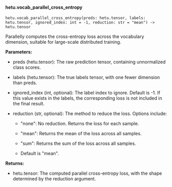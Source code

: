 #### hetu.vocab_parallel_cross_entropy

```
hetu.vocab_parallel_cross_entropy(preds: hetu.tensor, labels: hetu.tensor, ignored_index: int = -1, reduction: str = "mean") -> hetu.tensor
```

Parallelly computes the cross-entropy loss across the vocabulary dimension, suitable for large-scale distributed training.

**Parameters:**

* preds (hetu.tensor): The raw prediction tensor, containing unnormalized class scores.

* labels (hetu.tensor): The true labels tensor, with one fewer dimension than preds.

* ignored_index (int, optional): The label index to ignore. Default is -1. If this value exists in the labels, the corresponding loss is not included in the final result.

* reduction (str, optional): The method to reduce the loss. Options include:

  * "none": No reduction. Returns the loss for each sample.

  * "mean": Returns the mean of the loss across all samples.

  * "sum": Returns the sum of the loss across all samples. 

  * Default is "mean".

**Returns:**

* hetu.tensor: The computed parallel cross-entropy loss, with the shape determined by the reduction argument.

